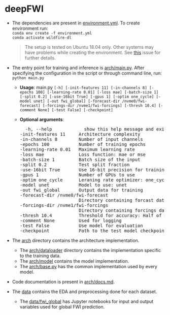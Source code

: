 # deepFWI
* The dependencies are present in [environment.yml](environment.yml). To create environment run:<br>
`conda env create -f environment.yml`
<br>`conda activate wildfire-dl`

    >The setup is tested on Ubuntu 18.04 only. Other systems may have problems while creating the environment. See [this](https://github.com/conda/conda/issues/7311) issue for further details.
* The entry point for training and inference is [arch/main.py](arch/main.py). After specifying the configuration in the script or through command line, run:
`python main.py`
  * **Usage**: main.py `[-h] [-init-features 11] [-in-channels 8] [-epochs 100]
               [-learning-rate 0.01] [-loss mae] [-batch-size 1] [-split 0.2]
               [-use-16bit True] [-gpus 1] [-optim one_cycle] [-model unet]
               [-out fwi_global] [-forecast-dir /nvme0/fwi-forecast]
               [-forcings-dir /nvme1/fwi-forcings] [-thresh 10.4]
               [-comment None] [-test False] [-checkpoint]`

  * **Optional arguments**:
    <pre>  -h, --help            show this help message and exit
    -init-features 11     Architecture complexity
    -in-channels 8        Number of input channels
    -epochs 100           Number of training epochs
    -learning-rate 0.01   Maximum learning rate
    -loss mae             Loss function: mae or mse
    -batch-size 1         Batch size of the input
    -split 0.2            Test split fraction
    -use-16bit True       Use 16-bit precision for training
    -gpus 1               Number of GPUs to use
    -optim one_cycle      Leraning rate optimizer: one_cycle or cosine
    -model unet           Model to use: unet
    -out fwi_global       Output data for training
    -forecast-dir /nvme0/fwi-forecast
                          Directory containing forcast data
    -forcings-dir /nvme1/fwi-forcings
                          Directory containing forcings data
    -thresh 10.4          Threshold for accuracy: Half of output MAD
    -comment None         Used for logging
    -test False           Use model for evaluation
    -checkpoint           Path to the test model checkpoint</pre>
* The [arch](arch) directory contains the architecture implementation.
  * The [arch/dataloader](arch/dataloader) directory contains the implementation specific to the training data.
  * The [arch/model](arch/model) contains the model implementation.
  * The [arch/base.py](arch/base.py) has the common implementation used by every model.
* Code documentation is present in [arch/docs.md](arch/docs.md).
* The [data](data) contains the EDA and preprocessing done for each dataset.
  * The [data/fwi_global](data/fwi_global) has Jupyter notebooks for input and output variables used for global FWI prediction.
